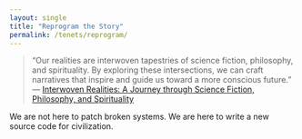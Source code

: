 ```yaml
---
layout: single
title: "Reprogram the Story"
permalink: /tenets/reprogram/
---
```


> “Our realities are interwoven tapestries of science fiction, philosophy, and spirituality. By exploring these intersections, we can craft narratives that inspire and guide us toward a more conscious future.”  
> — [Interwoven Realities: A Journey through Science Fiction, Philosophy, and Spirituality](https://fiquett.com/2023/04/interwoven-realities-a-journey-through-science-fiction-philosophy-and-spirituality/)

We are not here to patch broken systems. We are here to write a new source code for civilization.
